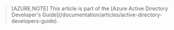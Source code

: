 > <!-- keep by customization: begin --> [AZURE.NOTE] <!-- keep by customization: end --> This article is part of the [Azure Active Directory Developer's Guide](/documentation/articles/active-directory-developers-guide).